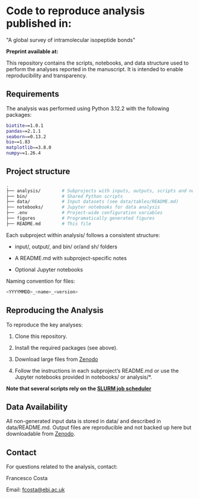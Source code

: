 # Code to reproduce analysis published in:
"A global survey of intramolecular isopeptide bonds"

**Preprint available at:** 
[]()

This repository contains the scripts, notebooks, and data structure used to perform the analyses reported in the manuscript. It is intended to enable reproducibility and transparency.

## Requirements
The analysis was performed using Python 3.12.2 with the following packages:
```bash
biotite==1.0.1  
pandas==2.1.1  
seaborn==0.13.2  
bio==1.83  
matplotlib==3.8.0  
numpy==1.26.4
```

## Project structure

```bash
.
├── analysis/        # Subprojects with inputs, outputs, scripts and notebooks
├── bin/             # Shared Python scripts
├── data/            # Input datasets (see data/tables/README.md)
├── notebooks/       # Jupyter notebooks for data analysis
├── .env             # Project-wide configuration variables
├── figures          # Programatically generated figures
├── README.md        # This file

```

Each subproject within analysis/ follows a consistent structure:

- input/, output/, and bin/ or/and sh/ folders

- A README.md with subproject-specific notes

- Optional Jupyter notebooks

Naming convention for files:

```bash
<YYYYMMDD>_<name>_<version>
```

## Reproducing the Analysis

To reproduce the key analyses:

1. Clone this repository.

2. Install the required packages (see above).

3. Download large files from [Zenodo](https://doi.org/10.5281/zenodo.15024939)

4. Follow the instructions in each subproject’s README.md or use the Jupyter notebooks provided in notebooks/ or analysis/*.

**Note that several scripts rely on the [SLURM job scheduler](https://slurm.schedmd.com/documentation.html)**

## Data Availability

All non-generated input data is stored in data/ and described in data/README.md.
Output files are reproducible and not backed up here but downloadable from [Zenodo](https://doi.org/10.5281/zenodo.15024939).


## Contact

For questions related to the analysis, contact:

Francesco Costa

Email: fcosta@ebi.ac.uk
